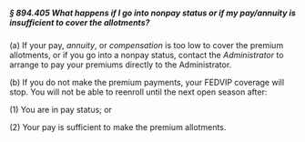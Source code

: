 ##### § 894.405 What happens if I go into nonpay status or if my pay/annuity is insufficient to cover the allotments? #####

(a) If your pay, *annuity*, or *compensation* is too low to cover the premium allotments, or if you go into a nonpay status, contact the *Administrator* to arrange to pay your premiums directly to the Administrator.

(b) If you do not make the premium payments, your FEDVIP coverage will stop. You will not be able to reenroll until the next open season after:

(1) You are in pay status; or

(2) Your pay is sufficient to make the premium allotments.